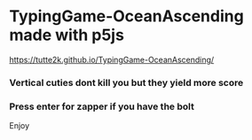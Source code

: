 # TypingGame-OceanAscending made with p5js
https://tutte2k.github.io/TypingGame-OceanAscending/


### Vertical cuties dont kill you but they yield more score
### Press enter for zapper if you have the bolt

Enjoy
